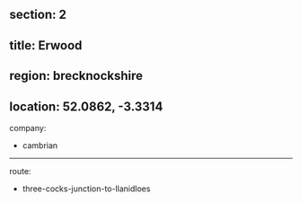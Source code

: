 section: 2
----
title: Erwood
----
region: brecknockshire
----
location: 52.0862, -3.3314
----
company:
- cambrian
----
route:
- three-cocks-junction-to-llanidloes
